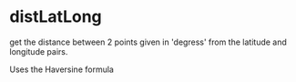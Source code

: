 # distLatLong
get the distance between 2 points given in 'degress' from the latitude and longitude pairs.

Uses the Haversine formula
